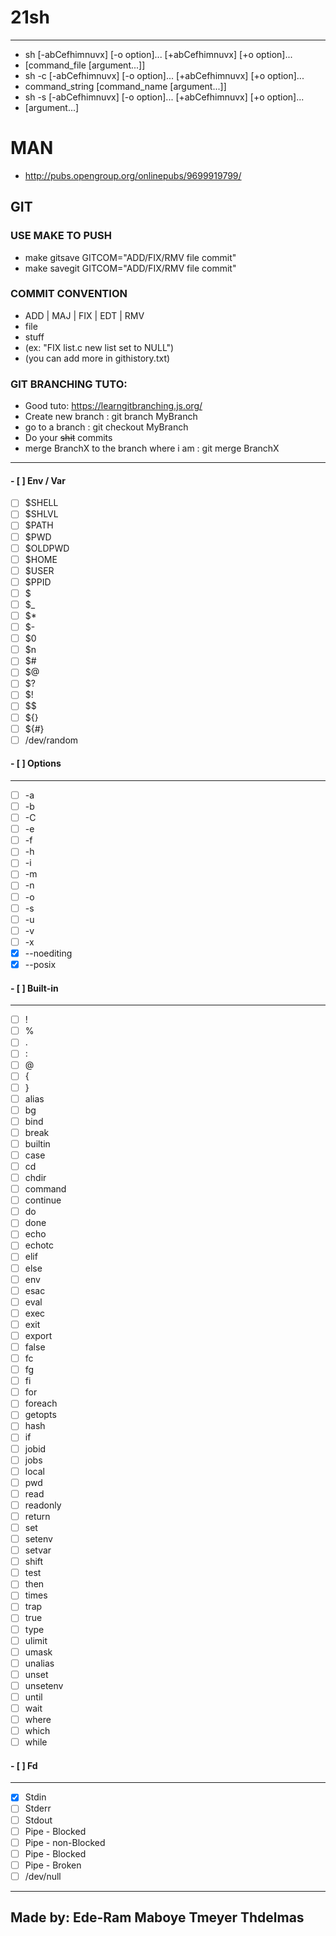 # 21sh
___

- sh [-abCefhimnuvx] [-o option]... [+abCefhimnuvx] [+o option]...
- [command_file [argument...]]
- sh -c [-abCefhimnuvx] [-o option]... [+abCefhimnuvx] [+o option]...
- command_string [command_name [argument...]]
- sh -s [-abCefhimnuvx] [-o option]... [+abCefhimnuvx] [+o option]...
- [argument...]

# MAN
- http://pubs.opengroup.org/onlinepubs/9699919799/

## GIT
### USE MAKE TO PUSH
- make gitsave GITCOM="ADD/FIX/RMV file commit"
- make savegit GITCOM="ADD/FIX/RMV file commit"
### COMMIT CONVENTION
- ADD | MAJ | FIX | EDT | RMV
- file
- stuff
- (ex: "FIX list.c new list set to NULL")
- (you can add more in githistory.txt)
### **GIT BRANCHING TUTO:**
- Good tuto: https://learngitbranching.js.org/
- Create new branch						:	git branch MyBranch
- go to a branch							:	git checkout MyBranch
- Do your ~~shit~~ commits
- merge BranchX to the branch where i am	:	git merge BranchX

___
#### - [ ] Env / Var 
- [ ] $SHELL 
- [ ] $SHLVL 
- [ ] $PATH 
- [ ] $PWD 
- [ ] $OLDPWD
- [ ] $HOME
- [ ] $USER
- [ ] $PPID
- [ ] $
- [ ] $_
- [ ] $*
- [ ] $-
- [ ] $0
- [ ] $n
- [ ] $# 
- [ ] $@
- [ ] $? 
- [ ] $!
- [ ] $$
- [ ] ${}
- [ ] ${#}
- [ ] /dev/random

#### - [ ] Options
___
- [ ] -a
- [ ] -b
- [ ] -C
- [ ] -e
- [ ] -f
- [ ] -h
- [ ] -i
- [ ] -m
- [ ] -n
- [ ] -o
- [ ] -s
- [ ] -u
- [ ] -v
- [ ] -x
- [x] --noediting 
- [x] --posix 

#### - [ ] Built-in
___
- [ ] !
- [ ] %
- [ ] .
- [ ] :
- [ ] @
- [ ] {
- [ ] }
- [ ] alias
- [ ] bg
- [ ] bind
- [ ] break
- [ ] builtin
- [ ] case
- [ ] cd
- [ ] chdir
- [ ] command
- [ ] continue
- [ ] do
- [ ] done
- [ ] echo
- [ ] echotc
- [ ] elif
- [ ] else
- [ ] env
- [ ] esac
- [ ] eval
- [ ] exec
- [ ] exit
- [ ] export
- [ ] false
- [ ] fc
- [ ] fg
- [ ] fi
- [ ] for
- [ ] foreach
- [ ] getopts
- [ ] hash
- [ ] if
- [ ] jobid
- [ ] jobs
- [ ] local
- [ ] pwd
- [ ] read
- [ ] readonly
- [ ] return
- [ ] set
- [ ] setenv
- [ ] setvar
- [ ] shift
- [ ] test
- [ ] then
- [ ] times
- [ ] trap
- [ ] true
- [ ] type
- [ ] ulimit
- [ ] umask
- [ ] unalias
- [ ] unset
- [ ] unsetenv
- [ ] until
- [ ] wait
- [ ] where
- [ ] which
- [ ] while

#### - [ ] Fd
___
- [x] Stdin
- [ ] Stderr
- [ ] Stdout
- [ ] Pipe - Blocked
- [ ] Pipe - non-Blocked
- [ ] Pipe - Blocked
- [ ] Pipe - Broken
- [ ] /dev/null
---
Made by: Ede-Ram Maboye Tmeyer Thdelmas
---
